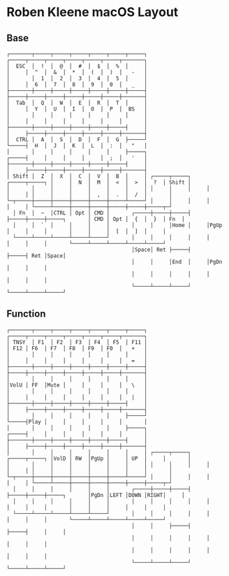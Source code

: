 # Roben Kleene macOS Layout

## Base

	┌───────┬─────┬─────┬─────┬─────┬─────┬─────┐                                 ┌─────┬─────┬─────┬─────┬─────┬─────┬───────┐
	│  ESC  │  !  │  @  │  #  │  $  │  %  │     │                                 │     │  ^  │  &  │  *  │  (  │  )  │   -   │
	│       │  1  │  2  │  3  │  4  │  5  │     │                                 │     │  6  │  7  │  8  │  9  │  0  │   _   │
	├───────┼─────┼─────┼─────┼─────┼─────┼─────┤                                 ├─────┼─────┼─────┼─────┼─────┼─────┼───────┤
	│  Tab  │  Q  │  W  │  E  │  R  │  T  │     │                                 │     │  Y  │  U  │  I  │  O  │  P  │  BS   │
	│       │     │     │     │     │     │     │                                 │     │     │     │     │     │     │       │
	├───────┼─────┼─────┼─────┼─────┼─────┤     │                                 │     ├─────┼─────┼─────┼─────┼─────┼───────┤
	│  CTRL │  A  │  S  │  D  │  F  │  G  ├─────┘                                 └─────┤  H  │  J  │  K  │  L  │  :  │   "   │
	│       │     │     │     │     │     ├─────┐                                 ┌─────┤     │     │     │     │  ;  │   '   │
	├───────┼─────┼─────┼─────┼─────┼─────┤     │                                 │     ├─────┼─────┼─────┼─────┼─────┼───────┤
	│ Shift │  Z  │  X  │  C  │  V  │  B  │     │ ┌─────┬─────┐     ┌─────┬─────┐ │     │  N  │  M  │  <  │  >  │  ?  │ Shift │
	│       │     │     │     │     │     │     │ │     │     │     │     │     │ │     │     │     │  ,  │  .  │  /  │       │
	└─┬─────┼─────┼─────┼─────┼─────┼─────┴─────┘ │     │     │     │     │     │ └─────┴─────┼─────┼─────┼─────┼─────┼─────┬─┘
	  │ Fn  │  ~  │CTRL │ Opt │ CMD │       ┌─────┼─────┼─────┤     ├─────┼─────┼─────┐       │ CMD │ Opt │  {  │  }  │ Fn  │
	  │     │  `  │     │     │     │       │     │     │Home │     │PgUp │     │     │       │     │     │  [  │  ]  │     │
	  └─────┴─────┴─────┴─────┴─────┘       │     │     │     │     │     │     │     │       └─────┴─────┴─────┴─────┴─────┘
	                                        │Space│ Ret ├─────┤     ├─────┤ Ret │Space│
	                                        │     │     │End  │     │PgDn │     │     │
	                                        │     │     │     │     │     │     │     │
	                                        └─────┴─────┴─────┘     └─────┴─────┴─────┘

## Function

	┌───────┬─────┬─────┬─────┬─────┬─────┬─────┐                                 ┌─────┬─────┬─────┬─────┬─────┬─────┬───────┐
	│ TNSY  │ F1  │ F2  │ F3  │ F4  │ F5  │ F11 │                                 │ F12 │ F6  │ F7  │ F8  │ F9  │ F0  │   +   │
	│       │     │     │     │     │     │     │                                 │     │     │     │     │     │     │   =   │
	├───────┼─────┼─────┼─────┼─────┼─────┼─────┤                                 ├─────┼─────┼─────┼─────┼─────┼─────┼───────┤
	│       │     │     │     │     │     │     │                                 │VolU │ FF  │Mute │     │     │     │   \   │
	│       │     │     │     │     │     │     │                                 │     │     │     │     │     │     │   |   │
	├───────┼─────┼─────┼─────┼─────┼─────┤     │                                 │     ├─────┼─────┼─────┼─────┼─────┼───────┤
	│       │     │     │     │     │     ├─────┘                                 └─────┤Play │     │     │     │     │       │
	│       │     │     │     │     │     ├─────┐                                 ┌─────┤     │     │     │     │     │       │
	├───────┼─────┼─────┼─────┼─────┼─────┤     │                                 │     ├─────┼─────┼─────┼─────┼─────┼───────┤
	│       │     │     │     │     │     │     │ ┌─────┬─────┐     ┌─────┬─────┐ │VolD │ RW  │PgUp │     │ UP  │     │       │
	│       │     │     │     │     │     │     │ │     │     │     │     │     │ │     │     │     │     │     │     │       │
	└─┬─────┼─────┼─────┼─────┼─────┼─────┴─────┘ │     │     │     │     │     │ └─────┴─────┼─────┼─────┼─────┼─────┼─────┬─┘
	  │     │     │     │     │     │       ┌─────┼─────┼─────┤     ├─────┼─────┼─────┐       │PgDn │LEFT │DOWN │RIGHT│     │
	  │     │     │     │     │     │       │     │     │     │     │     │     │     │       │     │     │     │     │     │
	  └─────┴─────┴─────┴─────┴─────┘       │     │     │     │     │     │     │     │       └─────┴─────┴─────┴─────┴─────┘
	                                        │     │     ├─────┤     ├─────┤     │     │
	                                        │     │     │     │     │     │     │     │
	                                        │     │     │     │     │     │     │     │
	                                        └─────┴─────┴─────┘     └─────┴─────┴─────┘
